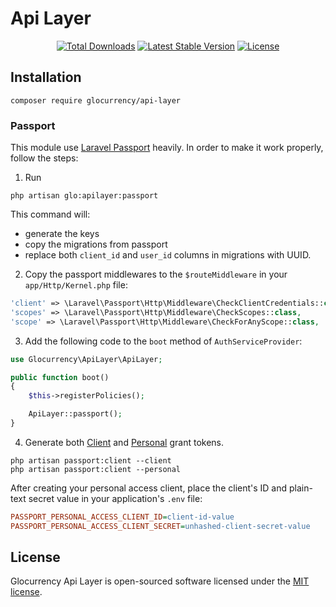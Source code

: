 # Api Layer

<p align="center">
<a href="https://packagist.org/packages/glocurrency/api-layer"><img src="https://poser.pugx.org/glocurrency/api-layer/d/total.svg" alt="Total Downloads"></a>
<a href="https://packagist.org/packages/glocurrency/api-layer"><img src="https://poser.pugx.org/glocurrency/api-layer/v/stable.svg" alt="Latest Stable Version"></a>
<a href="https://packagist.org/packages/glocurrency/api-layer"><img src="https://poser.pugx.org/glocurrency/api-layer/license.svg" alt="License"></a>
</p>

## Installation

```
composer require glocurrency/api-layer
```

### Passport
This module use <a href="https://github.com/laravel/passport">Laravel Passport</a> heavily. In order to make it work properly, follow the steps:
1. Run 
```
php artisan glo:apilayer:passport
```

This command will:
- generate the keys
- copy the migrations from passport
- replace both `client_id` and `user_id` columns in migrations with UUID.

2. Copy the passport middlewares to the `$routeMiddleware` in your `app/Http/Kernel.php` file:

```php
'client' => \Laravel\Passport\Http\Middleware\CheckClientCredentials::class,
'scopes' => \Laravel\Passport\Http\Middleware\CheckScopes::class,
'scope' => \Laravel\Passport\Http\Middleware\CheckForAnyScope::class,
```

3. Add the following code to the `boot` method of `AuthServiceProvider`:

```php
use Glocurrency\ApiLayer\ApiLayer;

public function boot()
{
    $this->registerPolicies();

    ApiLayer::passport();
}
```

4. Generate both <a href="https://laravel.com/docs/master/passport#client-credentials-grant-tokens">Client</a> and <a href="https://laravel.com/docs/master/passport#creating-a-personal-access-client">Personal</a> grant tokens.

```
php artisan passport:client --client
php artisan passport:client --personal
```

After creating your personal access client, place the client's ID and plain-text secret value in your application's `.env` file:

```ini
PASSPORT_PERSONAL_ACCESS_CLIENT_ID=client-id-value
PASSPORT_PERSONAL_ACCESS_CLIENT_SECRET=unhashed-client-secret-value
```

## License

Glocurrency Api Layer is open-sourced software licensed under the [MIT license](LICENSE).
